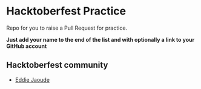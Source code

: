 # Hacktoberfest Practice

Repo for you to raise a Pull Request for practice.

**Just add your name to the end of the list and with optionally a link to your GitHub account**

## Hacktoberfest community

- [Eddie Jaoude](https://github.com/eddiejaoude)
